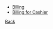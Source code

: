 * [Billing](https://github.com/hmislk/hmis/wiki/Lab-Billing)
* [Billing for Cashier](https://github.com/hmislk/hmis/wiki/Lab-Billing-For-Cashier)

[Back ](https://github.com/hmislk/hmis/wiki/LIMS)